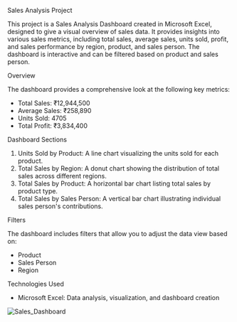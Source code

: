 Sales Analysis Project

This project is a Sales Analysis Dashboard created in Microsoft Excel, designed to give a visual overview of sales data. 
It provides insights into various sales metrics, including total sales, average sales, units sold, profit, and sales performance by region, product, and sales person. 
The dashboard is interactive and can be filtered based on product and sales person.

Overview

The dashboard provides a comprehensive look at the following key metrics:
- Total Sales: ₹12,944,500
- Average Sales: ₹258,890
- Units Sold: 4705
- Total Profit: ₹3,834,400

Dashboard Sections

1. Units Sold by Product: A line chart visualizing the units sold for each product.
2. Total Sales by Region: A donut chart showing the distribution of total sales across different regions.
3. Total Sales by Product: A horizontal bar chart listing total sales by product type.
4. Total Sales by Sales Person: A vertical bar chart illustrating individual sales person's contributions.

Filters

The dashboard includes filters that allow you to adjust the data view based on:
- Product
- Sales Person
- Region

Technologies Used

- Microsoft Excel: Data analysis, visualization, and dashboard creation

![Sales_Dashboard](https://github.com/user-attachments/assets/7e8c121e-0f22-4fc3-8465-6c006bddfb5d)

